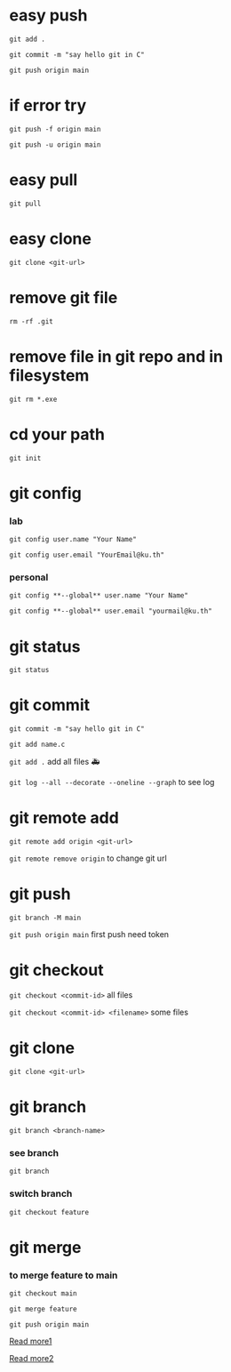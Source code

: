 # easy push
`git add .`

`git commit -m "say hello git in C"`

`git push origin main`
# if error try
`git push -f origin main`

`git push -u origin main`
# easy pull
`git pull`

# easy clone
`git clone <git-url>`

# remove git file
`rm -rf .git`

# remove file in git repo and in filesystem
`git rm *.exe`


# cd your path
`git init`

# git config
### lab
`git config user.name "Your Name"`

`git config user.email "YourEmail@ku.th"`
### personal
`git config **--global** user.name "Your Name"`

`git config **--global** user.email "yourmail@ku.th"`

# git status 
`git status`

# git commit
`git commit -m "say hello git in C"`

`git add name.c`

`git add .` add all files :ambulance:

`git log --all --decorate --oneline --graph` to see log

# git remote add
`git remote add origin <git-url>`

`git remote remove origin` to change git url

# git push
`git branch -M main`

`git push origin main` first push need token

# git checkout

`git checkout <commit-id>` all files

`git checkout <commit-id> <filename>` some files


# git clone 
`git clone <git-url>`

# git branch
`git branch <branch-name>`
### see branch
`git branch`
### switch branch
`git checkout feature`

# git merge
### to merge feature to main
`git checkout main`

`git merge feature`

`git push origin main`

[Read more1](https://saacsos.notion.site/Git-101-212b336c391446b4a3025ac51111bd54#09066f57efea4c1288123a83bcca2619)

[Read more2](https://saacsos.notion.site/Git-102-8077dc32f73d429c94ff7fef48723281#3137c92ac1394e5293862feb8046542e)



